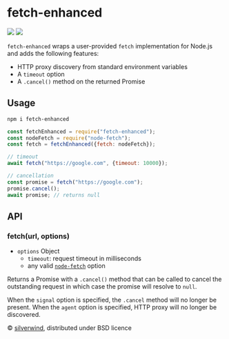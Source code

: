 # fetch-enhanced
[![](https://img.shields.io/npm/v/fetch-enhanced.svg?style=flat)](https://www.npmjs.org/package/fetch-enhanced) [![](https://img.shields.io/npm/dm/fetch-enhanced.svg)](https://www.npmjs.org/package/fetch-enhanced)

`fetch-enhanced` wraps a user-provided `fetch` implementation for Node.js and adds the following features:

- HTTP proxy discovery from standard environment variables
- A `timeout` option
- A `.cancel()` method on the returned Promise

## Usage

```bash
npm i fetch-enhanced
```
```js
const fetchEnhanced = require("fetch-enhanced");
const nodeFetch = require("node-fetch");
const fetch = fetchEnhanced({fetch: nodeFetch});

// timeout
await fetch("https://google.com", {timeout: 10000});

// cancellation
const promise = fetch("https://google.com");
promise.cancel();
await promise; // returns null
```

## API
### fetch(url, options)

- `options` Object
  - `timeout`: request timeout in milliseconds
  - any valid [`node-fetch`](https://github.com/node-fetch/node-fetch#options) option

Returns a Promise with a `.cancel()` method that can be called to cancel the outstanding request in which case the promise will resolve to `null`.

When the `signal` option is specified, the `.cancel` method will no longer be present.
When the `agent` option is specified, HTTP proxy will no longer be discovered.

© [silverwind](https://github.com/silverwind), distributed under BSD licence
